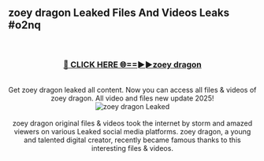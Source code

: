 ## zoey dragon Leaked Files And Videos Leaks #o2nq
<br>
<div align="center">
<h3><a href="https://watchclip.my.id/zoey dragon" rel="nofollow">🔴 CLICK HERE 🌐==►►zoey dragon</a></h3>
<br>
Get zoey dragon leaked all content. Now you can access all files & videos of zoey dragon. All video and files new update 2025!
<br>
<a href="https://watchclip.my.id/zoey dragon" rel="nofollow" data-target="animated-image.originalLink"><img src="https://i.ibb.co.com/WyWwxjT/player-gif2.gif" alt="zoey dragon Leaked" style="max-width: 100%; display: inline-block;" data-target="animated-image.originalImage"></a>
<br><br>
zoey dragon original files & videos took the internet by storm and amazed viewers on various Leaked social media platforms. zoey dragon, a young and talented digital creator, recently became famous thanks to this interesting files & videos.
</div>
<br>